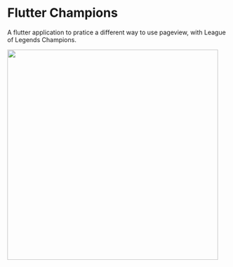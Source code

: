 # Flutter Champions
A flutter application to pratice a different way to use pageview, with League of Legends Champions.

<img src="static/champions.gif" height="480px" >

